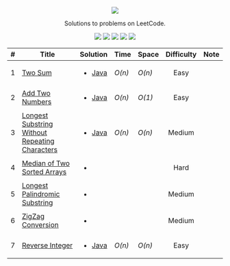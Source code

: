 [CopyrightLicense]:https://github.com/RyanFehr/LeetCode/blob/master/LICENSE
<p align="center">
	<a href="https://leetcode.com/rfehr/"><img src="https://discuss.leetcode.com/assets/uploads/system/site-logo.png?v=qgb1lp804jg" ></a>
</p>
<p align="center">
    Solutions to problems on LeetCode.
</p>
<p align="center">
	<img src="https://img.shields.io/badge/Solved-29/665-blue.svg">
    <img src="https://img.shields.io/badge/Easy-19-brightgreen.svg">
    <img src="https://img.shields.io/badge/Medium-10-yellow.svg">
    <img src="https://img.shields.io/badge/Hard-0-red.svg">
	<img src="https://img.shields.io/badge/Language-Java-orange.svg">
</p>


| #  | Title           |  Solution       |  Time           | Space           | Difficulty    | Note
-----|---------------- |:---------------:| --------------- | --------------- |:-------------:| -----
| 1 |[Two Sum](https://leetcode.com/problems/two-sum/description/)| <ul><li>[Java](./Solutions/Two%20Sum/Solution.java)</li><ul> | _O(n)_ | _O(n)_| Easy | ||
| 2 |[Add Two Numbers](https://leetcode.com/problems/add-two-numbers/description/)| <ul><li>[Java](./Solutions/Add%20Two%20Numbers/Solution.java)</li><ul> | _O(n)_ | _O(1)_| Easy | ||
| 3 |[Longest Substring Without Repeating Characters](https://leetcode.com/problems/longest-substring-without-repeating-characters/description/)| <ul><li>[Java](./Solutions/Longest%20Substring%20Without%20Repeating%20Characters/Solution.java)</li><ul> | _O(n)_ | _O(n)_| Medium | ||
| 4 |[Median of Two Sorted Arrays](https://leetcode.com/problems/median-of-two-sorted-arrays/description/)| <ul><li></li><ul> | | | Hard | ||
| 5 |[Longest Palindromic Substring](https://leetcode.com/problems/longest-palindromic-substring/description/)| <ul><li></li><ul> | | | Medium | ||
| 6 |[ZigZag Conversion](https://leetcode.com/problems/zigzag-conversion/description/)| <ul><li></li><ul> | | | Medium | ||
| 7 |[Reverse Integer](https://leetcode.com/problems/reverse-integer/description/)| <ul><li>[Java](./Solutions/Reverse%20Integer/Solution.java)</li><ul> | _O(n)_ | _O(n)_| Easy | ||